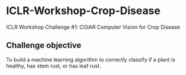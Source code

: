 # ICLR-Workshop-Crop-Disease
ICLR Workshop Challenge #1: CGIAR Computer Vision for Crop Disease

## Challenge objective
To build a machine learning algorithm to correctly classify if a plant is healthy, has stem rust, or has leaf rust.
